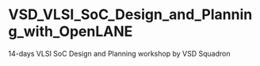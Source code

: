 # VSD_VLSI_SoC_Design_and_Planning_with_OpenLANE
14-days VLSI SoC Design and Planning workshop by VSD Squadron
